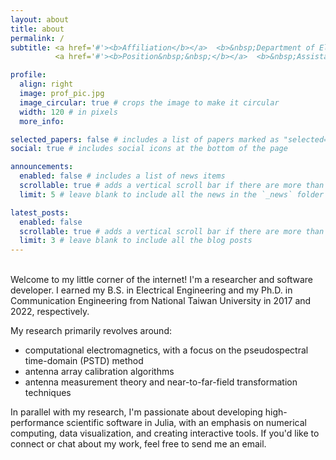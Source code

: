 ```yaml
---
layout: about
title: about
permalink: /
subtitle: <a href='#'><b>Affiliation</b></a>  <b>&nbsp;Department of Electronic Engineering, National Taipei University of Technology</b><br>
          <a href='#'><b>Position&nbsp;&nbsp;</b></a>  <b>&nbsp;Assistant Professor</b>

profile:
  align: right
  image: prof_pic.jpg
  image_circular: true # crops the image to make it circular
  width: 120 # in pixels
  more_info: 

selected_papers: false # includes a list of papers marked as "selected={true}"
social: true # includes social icons at the bottom of the page

announcements:
  enabled: false # includes a list of news items
  scrollable: true # adds a vertical scroll bar if there are more than 3 news items
  limit: 5 # leave blank to include all the news in the `_news` folder

latest_posts:
  enabled: false
  scrollable: true # adds a vertical scroll bar if there are more than 3 new posts items
  limit: 3 # leave blank to include all the blog posts
---
```


<br>
Welcome to my little corner of the internet! I'm a researcher and software developer. I earned my B.S. in Electrical Engineering and my Ph.D. in Communication Engineering from National Taiwan University in 2017 and 2022, respectively.

My research primarily revolves around:
- computational electromagnetics, with a focus on the pseudospectral time-domain (PSTD) method
- antenna array calibration algorithms
- antenna measurement theory and near-to-far-field transformation techniques

In parallel with my research, I'm passionate about developing high-performance scientific software in Julia, with an emphasis on numerical computing, data visualization, and creating interactive tools. If you'd like to connect or chat about my work, feel free to send me an email.
